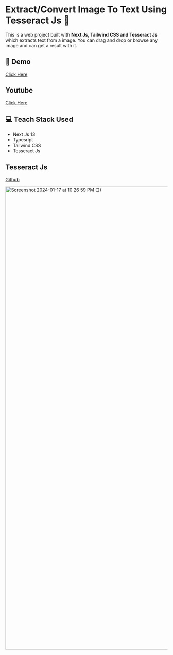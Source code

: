 # Extract/Convert Image To Text Using Tesseract Js 🚀
This is a web project built with **Next Js, Tailwind CSS and Tesseract Js** which extracts text from a image. You can drag and drop or browse any image and can get a result with it.

## 🍁 Demo
[Click Here](https://get-text.devverse.io/)


## Youtube
[Click Here](https://www.youtube.com/watch?v=bxU5xDR8kOk)

## 💻 Teach Stack Used
- Next Js 13
- Typesript
- Tailwind CSS
- Tesseract Js

## Tesseract Js
[Github](https://github.com/naptha/tesseract.js)


<img width="1440" alt="Screenshot 2024-01-17 at 10 26 59 PM (2)" src="https://github.com/ScreenTechnicals/get-text/assets/68277286/7d211d94-24b5-465c-ad3b-60755a7d7419">
